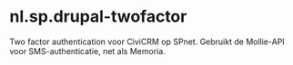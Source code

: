 nl.sp.drupal-twofactor
======================

Two factor authentication voor CiviCRM op SPnet.
Gebruikt de Mollie-API voor SMS-authenticatie, net als Memoria.